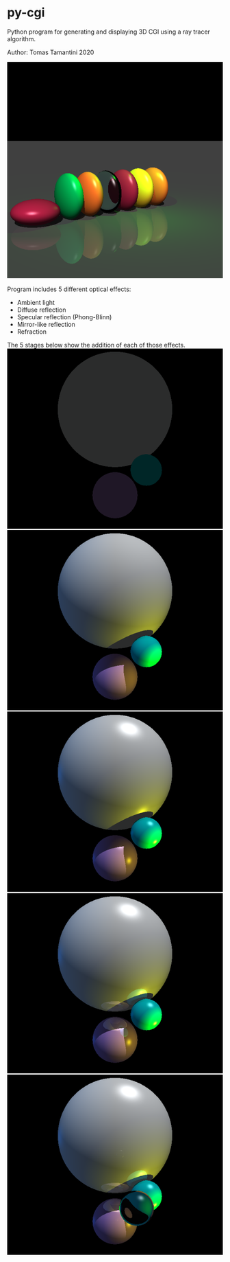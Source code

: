 # py-cgi
Python program for generating and displaying 3D CGI using a ray tracer algorithm.

Author: Tomas Tamantini 2020

![Showcase](output/showcase/mentos.png)

Program includes 5 different optical effects:
* Ambient light
* Diffuse reflection
* Specular reflection (Phong-Blinn)
* Mirror-like reflection
* Refraction

The 5 stages below show the addition of each of those effects.
![Ambient](output/ray_tracer_steps/amb.png)
![Diffuse](output/ray_tracer_steps/diff.png)
![Specular](output/ray_tracer_steps/spec.png)
![Reflection](output/ray_tracer_steps/refl.png)
![Refraction](output/ray_tracer_steps/refr.png)